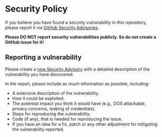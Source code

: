 # Security Policy

If you believe you have found a security vulnerability in this repository,
please report it via [GitHub Security Advisories](https://github.com/ioncb-hassio-addons/addon-example/security/advisories).

**Please DO NOT report security vulnerabilities publicly. So
do not create a GitHub issue for it!**

## Reporting a vulnerability

Please create a [new Security Advisory](https://github.com/ioncb-hassio-addons/addon-example/security/advisories/new)
with a detailed description of the vulnerability you have discovered.

In the report, please include as much information as possible, including:

- A extensive description of the vulnerability.
- How it could be exploited.
- The potential impact you think it would have (e.g., DOS attackable, privacy
  concerns, leaking of credentials).
- Steps for reproducing the vulnerability.
- Code (if any), that is needed for reproducing the issue.
- If you have an idea for a fix, patch or any other adjustment for mitigating
  the vulnerability reported.
